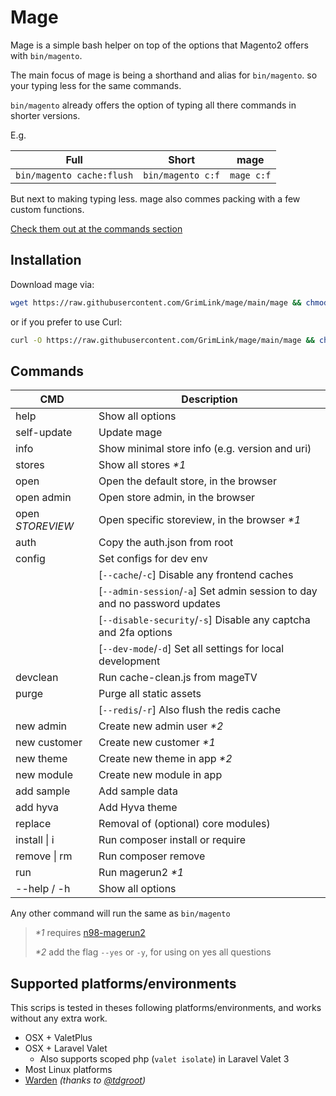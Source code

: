 # Mage

Mage is a simple bash helper
on top of the options that Magento2 offers with `bin/magento`.

The main focus of mage is being a shorthand and alias for `bin/magento`.
so your typing less for the same commands.

`bin/magento` already offers the option of typing all there commands
in shorter versions.

E.g.

| Full                      | Short             | mage       |
| ------------------------- | ----------------- | ---------- |
| `bin/magento cache:flush` | `bin/magento c:f` | `mage c:f` |

But next to making typing less.
mage also commes packing with a few custom functions.

[Check them out at the commands section](#commands)

## Installation

Download mage via:

```bash
wget https://raw.githubusercontent.com/GrimLink/mage/main/mage && chmod +x mage
```

or if you prefer to use Curl:

```bash
curl -O https://raw.githubusercontent.com/GrimLink/mage/main/mage && chmod +x mage
```

## Commands

| CMD              | Description                                                               |
| ---------------- | ------------------------------------------------------------------------- |
| help             | Show all options                                                          |
| self-update      | Update mage                                                               |
| info             | Show minimal store info (e.g. version and uri)                            |
| stores           | Show all stores _\*1_                                                     |
| open             | Open the default store, in the browser                                    |
| open admin       | Open store admin, in the browser                                          |
| open _STOREVIEW_ | Open specific storeview, in the browser _\*1_                             |
| auth             | Copy the auth.json from root                                              |
| config           | Set configs for dev env                                                   |
|                  | [`--cache`/`-c`] Disable any frontend caches                              |
|                  | [`--admin-session`/`-a`] Set admin session to day and no password updates |
|                  | [`--disable-security`/`-s`] Disable any captcha and 2fa options           |
|                  | [`--dev-mode`/`-d`] Set all settings for local development                |
| devclean         | Run cache-clean.js from mageTV                                            |
| purge            | Purge all static assets                                                   |
|                  | [`--redis`/`-r`] Also flush the redis cache                               |
| new admin        | Create new admin user _\*2_                                               |
| new customer     | Create new customer _\*1_                                                 |
| new theme        | Create new theme in app _\*2_                                             |
| new module       | Create new module in app                                                  |
| add sample       | Add sample data                                                           |
| add hyva         | Add Hyva theme                                                            |
| replace          | Removal of (optional) core modules)                                       |
| install \| i     | Run composer install or require                                           |
| remove \| rm     | Run composer remove                                                       |
| run              | Run magerun2 _\*1_                                                        |
| --help / -h      | Show all options                                                            |

Any other command will run the same as `bin/magento`

> _\*1_ requires [n98-magerun2](https://github.com/netz98/n98-magerun2)
>
> _\*2_ add the flag `--yes` or `-y`, for using on yes all questions

## Supported platforms/environments

This scrips is tested in theses following platforms/environments,
and works without any extra work.

- OSX + ValetPlus
- OSX + Laravel Valet
  - Also supports scoped php (`valet isolate`) in Laravel Valet 3
- Most Linux platforms
- [Warden](https://github.com/davidalger/warden) _(thanks to [@tdgroot](https://github.com/tdgroot))_

